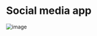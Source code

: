 # Social media app

![image](https://user-images.githubusercontent.com/107784718/191647328-bf42e0b5-0130-4736-bc0e-98842098d849.png)
